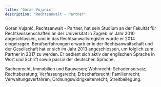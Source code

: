 ```yaml
---
title: 'Goran Vujanić'
description: 'Rechtsanwalt - Partner'
---
```


Goran Vujanić, Rechtsanwalt - Partner, hat sein Studium an der Fakultät für Rechtswissenschaften an der Universität in Zagreb im Jahr 2010 abgeschlossen, und in das Rechtsanwaltsregister wurde er 2014 eingetragen. Berufserfahrungen erwarb er in der Rechtsanwaltschaft und der Gesellschaft hat er sich im Jahr 2013 angeschlossen, um folglich zum Partner in 2017 zu werden. Er bedient sich aktiv der englischen Sprache in Wort und Schrift sowie passiv der deutschen Sprache.
 
Sachenrecht, Immobilien und Bauwesen; Wohnrecht; Schadensersatz; Rechtsberatung; Verfassungsrecht; Erbschaftsrecht; Familienrecht; Verwaltungsverfahren; Ordnungswidrigkeitenrecht; Streitbeilegung.
